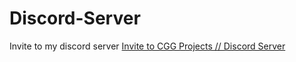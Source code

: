 # Discord-Server
Invite to my discord server
[Invite to CGG Projects // Discord Server](https://discord.gg/qE95VSpvwW)
